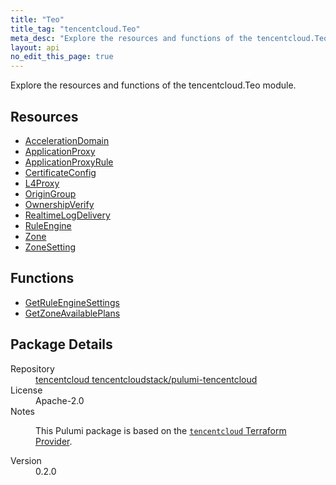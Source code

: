 ```yaml
---
title: "Teo"
title_tag: "tencentcloud.Teo"
meta_desc: "Explore the resources and functions of the tencentcloud.Teo module."
layout: api
no_edit_this_page: true
---
```


<!-- WARNING: this file was generated by Pulumi Docs Generator. -->
<!-- Do not edit by hand unless you're certain you know what you are doing! -->

Explore the resources and functions of the tencentcloud.Teo module.

<h2 id="resources">Resources</h2>
<ul class="api">
    <li><a href="accelerationdomain/" title="AccelerationDomain"><span class="api-symbol api-symbol--resource"></span>AccelerationDomain</a></li>
    <li><a href="applicationproxy/" title="ApplicationProxy"><span class="api-symbol api-symbol--resource"></span>ApplicationProxy</a></li>
    <li><a href="applicationproxyrule/" title="ApplicationProxyRule"><span class="api-symbol api-symbol--resource"></span>ApplicationProxyRule</a></li>
    <li><a href="certificateconfig/" title="CertificateConfig"><span class="api-symbol api-symbol--resource"></span>CertificateConfig</a></li>
    <li><a href="l4proxy/" title="L4Proxy"><span class="api-symbol api-symbol--resource"></span>L4Proxy</a></li>
    <li><a href="origingroup/" title="OriginGroup"><span class="api-symbol api-symbol--resource"></span>OriginGroup</a></li>
    <li><a href="ownershipverify/" title="OwnershipVerify"><span class="api-symbol api-symbol--resource"></span>OwnershipVerify</a></li>
    <li><a href="realtimelogdelivery/" title="RealtimeLogDelivery"><span class="api-symbol api-symbol--resource"></span>RealtimeLogDelivery</a></li>
    <li><a href="ruleengine/" title="RuleEngine"><span class="api-symbol api-symbol--resource"></span>RuleEngine</a></li>
    <li><a href="zone/" title="Zone"><span class="api-symbol api-symbol--resource"></span>Zone</a></li>
    <li><a href="zonesetting/" title="ZoneSetting"><span class="api-symbol api-symbol--resource"></span>ZoneSetting</a></li>
</ul>

<h2 id="functions">Functions</h2>
<ul class="api">
    <li><a href="getruleenginesettings/" title="GetRuleEngineSettings"><span class="api-symbol api-symbol--function"></span>GetRuleEngineSettings</a></li>
    <li><a href="getzoneavailableplans/" title="GetZoneAvailablePlans"><span class="api-symbol api-symbol--function"></span>GetZoneAvailablePlans</a></li>
</ul>

<h2 id="package-details">Package Details</h2>
<dl class="package-details">
	<dt>Repository</dt>
	<dd><a href="https://github.com/tencentcloudstack/pulumi-tencentcloud">tencentcloud tencentcloudstack/pulumi-tencentcloud</a></dd>
	<dt>License</dt>
	<dd>Apache-2.0</dd>
	<dt>Notes</dt>
	<dd><p>This Pulumi package is based on the <a href="https://github.com/tencentcloudstack/terraform-provider-tencentcloud"><code>tencentcloud</code> Terraform Provider</a>.</p>
</dd>
	<dt>Version</dt>
	<dd>0.2.0</dd>
</dl>

